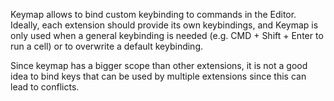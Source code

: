 Keymap allows to bind custom keybinding to commands in the Editor.
Ideally, each extension should provide its own keybindings, and Keymap is only used
when a general keybinding is needed (e.g. CMD + Shift + Enter to run a cell) or to
overwrite a default keybinding.

Since keymap has a bigger scope than other extensions, it is not a good idea to
bind keys that can be used by multiple extensions since this can lead to conflicts.